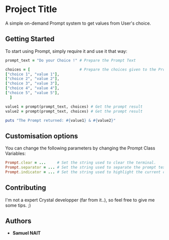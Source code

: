 # Project Title

A simple on-demand Prompt system to get values from User's choice.

## Getting Started

To start using Prompt, simply require it and use it that way:

```ruby
prompt_text = "Do your Choice !" # Prepare the Prompt Text

choices = [                      # Prepare the choices given to the Prompt
["choice 1", "value 1"],
["choice 2", "value 2"],
["choice 3", "value 3"],
["choice 4", "value 4"],
["choice 5", "value 5"],
  ]

value1 = prompt(prompt_text, choices) # Get the prompt result
value2 = prompt(prompt_text, choices) # Get the prompt result

puts "The Prompt returned: #{value1} & #{value2}"
```

## Customisation options
You can change the following parameters by changing the Prompt Class Variables:
```ruby
Prompt.clear = ...     # Set the string used to clear the terminal.
Prompt.separator = ... # Set the string used to separate the prompt text from the choices.
Prompt.indicator = ... # Set the string used to highlight the current choice.
```

## Contributing

I'm not a expert Crystal developper (far from it..), so feel free to give me some tips. ;)

## Authors
* **Samuel NAIT**
